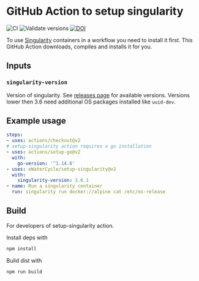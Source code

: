 # GitHub Action to setup singularity

![CI](https://github.com/eWaterCycle/setup-singularity/workflows/build-test/badge.svg)
![Validate versions](https://github.com/eWaterCycle/setup-singularity/workflows/Validate%20'setup-singularity'/badge.svg)
[![DOI](https://zenodo.org/badge/DOI/10.5281/zenodo.3964180.svg)](https://doi.org/10.5281/zenodo.3964180)

To use [Singularity](https://sylabs.io/singularity/) containers in a workflow you need to install it first. This GitHub Action downloads, compiles and installs it for you.

## Inputs

### `singularity-version`

Version of singularity. See [releases page](https://github.com/hpcng/singularity/releases) for available versions. Versions lower then 3.6 need additional OS packages installed like `uuid-dev`.

## Example usage

```yaml
steps:
- uses: actions/checkout@v2
# setup-singularity action requires a go installation
- uses: actions/setup-go@v2
  with:
    go-version: '^1.14.6'
- uses: eWaterCycle/setup-singularity@v2
  with:
    singularity-version: 3.6.1
- name: Run a singularity container
  run: singularity run docker://alpine cat /etc/os-release
```

## Build

For developers of setup-singularity action.

Install deps with

```bash
npm install
```

Build dist with

```bash
npm run build
```

